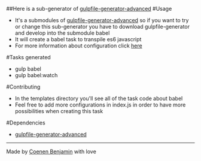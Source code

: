 ##Here is a sub-generator of [gulpfile-generator-advanced](https://github.com/bnjjj/gulpfile-generator)
#Usage
+ It's a submodules of [gulpfile-generator-advanced](https://github.com/bnjjj/gulpfile-generator) so if you want to try or change this sub-generator you have to download gulpfile-generator and develop into the submodule babel
+ It will create a babel task to transpile es6 javascript
+ For more information about configuration click [here](https://www.npmjs.com/package/gulp-babel)

#Tasks generated
+ gulp babel
+ gulp babel:watch

#Contributing
+ In the templates directory you'll see all of the task code about babel
+ Feel free to add more configurations in index.js in order to have more possibilities when creating this task

#Dependencies
+ [gulpfile-generator-advanced](https://github.com/bnjjj/gulpfile-generator)

-------------

Made by [Coenen Benjamin](https://twitter.com/BnJ25) with love
